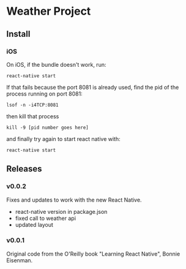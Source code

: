# Weather Project

## Install

### iOS

On iOS, if the bundle doesn't work, run:

```
react-native start
```

If that fails because the port 8081 is already used, find the pid of the process running on port 8081:

```
lsof -n -i4TCP:8081
```

then kill that process

```
kill -9 [pid number goes here]
```

and finally try again to start react native with:

```
react-native start
```

## Releases

### v0.0.2
Fixes and updates to work with the new React Native.

- react-native version in package.json
- fixed call to weather api
- updated layout

### v0.0.1
Original code from the O'Reilly book "Learning React Native", Bonnie Eisenman.

